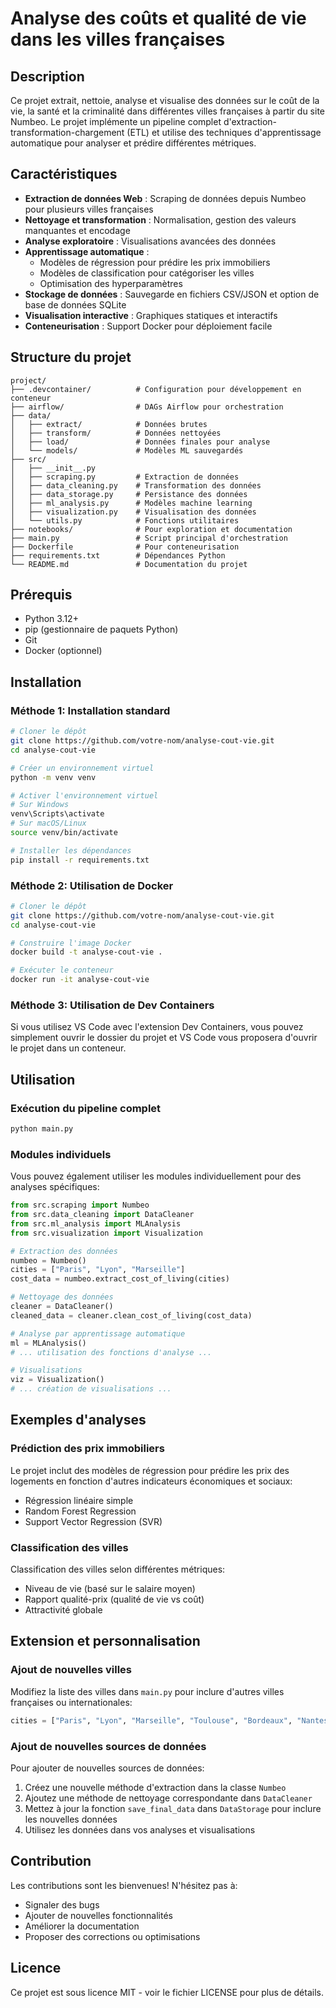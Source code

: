 # Analyse des coûts et qualité de vie dans les villes françaises

## Description
Ce projet extrait, nettoie, analyse et visualise des données sur le coût de la vie, la santé et la criminalité dans différentes villes françaises à partir du site Numbeo. Le projet implémente un pipeline complet d'extraction-transformation-chargement (ETL) et utilise des techniques d'apprentissage automatique pour analyser et prédire différentes métriques.

## Caractéristiques
- **Extraction de données Web** : Scraping de données depuis Numbeo pour plusieurs villes françaises
- **Nettoyage et transformation** : Normalisation, gestion des valeurs manquantes et encodage
- **Analyse exploratoire** : Visualisations avancées des données
- **Apprentissage automatique** :
  - Modèles de régression pour prédire les prix immobiliers
  - Modèles de classification pour catégoriser les villes
  - Optimisation des hyperparamètres
- **Stockage de données** : Sauvegarde en fichiers CSV/JSON et option de base de données SQLite
- **Visualisation interactive** : Graphiques statiques et interactifs
- **Conteneurisation** : Support Docker pour déploiement facile

## Structure du projet
```
project/
├── .devcontainer/          # Configuration pour développement en conteneur
├── airflow/                # DAGs Airflow pour orchestration 
├── data/
│   ├── extract/            # Données brutes
│   ├── transform/          # Données nettoyées
│   ├── load/               # Données finales pour analyse
│   └── models/             # Modèles ML sauvegardés
├── src/
│   ├── __init__.py
│   ├── scraping.py         # Extraction de données
│   ├── data_cleaning.py    # Transformation des données
│   ├── data_storage.py     # Persistance des données
│   ├── ml_analysis.py      # Modèles machine learning
│   ├── visualization.py    # Visualisation des données
│   └── utils.py            # Fonctions utilitaires
├── notebooks/              # Pour exploration et documentation
├── main.py                 # Script principal d'orchestration
├── Dockerfile              # Pour conteneurisation
├── requirements.txt        # Dépendances Python
└── README.md               # Documentation du projet
```

## Prérequis
- Python 3.12+
- pip (gestionnaire de paquets Python)
- Git
- Docker (optionnel)

## Installation

### Méthode 1: Installation standard
```bash
# Cloner le dépôt
git clone https://github.com/votre-nom/analyse-cout-vie.git
cd analyse-cout-vie

# Créer un environnement virtuel
python -m venv venv

# Activer l'environnement virtuel
# Sur Windows
venv\Scripts\activate
# Sur macOS/Linux
source venv/bin/activate

# Installer les dépendances
pip install -r requirements.txt
```

### Méthode 2: Utilisation de Docker
```bash
# Cloner le dépôt
git clone https://github.com/votre-nom/analyse-cout-vie.git
cd analyse-cout-vie

# Construire l'image Docker
docker build -t analyse-cout-vie .

# Exécuter le conteneur
docker run -it analyse-cout-vie
```

### Méthode 3: Utilisation de Dev Containers
Si vous utilisez VS Code avec l'extension Dev Containers, vous pouvez simplement ouvrir le dossier du projet et VS Code vous proposera d'ouvrir le projet dans un conteneur.

## Utilisation

### Exécution du pipeline complet
```bash
python main.py
```

### Modules individuels
Vous pouvez également utiliser les modules individuellement pour des analyses spécifiques:

```python
from src.scraping import Numbeo
from src.data_cleaning import DataCleaner
from src.ml_analysis import MLAnalysis
from src.visualization import Visualization

# Extraction des données
numbeo = Numbeo()
cities = ["Paris", "Lyon", "Marseille"]
cost_data = numbeo.extract_cost_of_living(cities)

# Nettoyage des données
cleaner = DataCleaner()
cleaned_data = cleaner.clean_cost_of_living(cost_data)

# Analyse par apprentissage automatique
ml = MLAnalysis()
# ... utilisation des fonctions d'analyse ...

# Visualisations
viz = Visualization()
# ... création de visualisations ...
```

## Exemples d'analyses

### Prédiction des prix immobiliers
Le projet inclut des modèles de régression pour prédire les prix des logements en fonction d'autres indicateurs économiques et sociaux:
- Régression linéaire simple
- Random Forest Regression
- Support Vector Regression (SVR)

### Classification des villes
Classification des villes selon différentes métriques:
- Niveau de vie (basé sur le salaire moyen)
- Rapport qualité-prix (qualité de vie vs coût)
- Attractivité globale

## Extension et personnalisation

### Ajout de nouvelles villes
Modifiez la liste des villes dans `main.py` pour inclure d'autres villes françaises ou internationales:

```python
cities = ["Paris", "Lyon", "Marseille", "Toulouse", "Bordeaux", "Nantes", "Nice", "Strasbourg", "Montpellier"]
```

### Ajout de nouvelles sources de données
Pour ajouter de nouvelles sources de données:
1. Créez une nouvelle méthode d'extraction dans la classe `Numbeo`
2. Ajoutez une méthode de nettoyage correspondante dans `DataCleaner`
3. Mettez à jour la fonction `save_final_data` dans `DataStorage` pour inclure les nouvelles données
4. Utilisez les données dans vos analyses et visualisations

## Contribution
Les contributions sont les bienvenues! N'hésitez pas à:
- Signaler des bugs
- Ajouter de nouvelles fonctionnalités
- Améliorer la documentation
- Proposer des corrections ou optimisations

## Licence
Ce projet est sous licence MIT - voir le fichier LICENSE pour plus de détails.